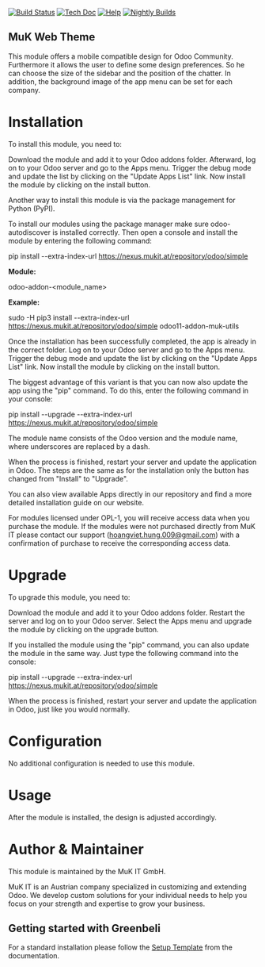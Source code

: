 [![Build Status](http://runbot.odoo.com/runbot/badge/flat/1/master.svg)](https://github.com/hoangviethung/muk_backend_theme_odoo14)
[![Tech Doc](http://img.shields.io/badge/master-docs-875A7B.svg?style=flat&colorA=8F8F8F)](https://github.com/hoangviethung/muk_backend_theme_odoo14)
[![Help](http://img.shields.io/badge/master-help-875A7B.svg?style=flat&colorA=8F8F8F)](https://github.com/hoangviethung/muk_backend_theme_odoo14)
[![Nightly Builds](http://img.shields.io/badge/master-nightly-875A7B.svg?style=flat&colorA=8F8F8F)](https://github.com/hoangviethung/muk_backend_theme_odoo14)

## MuK Web Theme

This module offers a mobile compatible design for Odoo Community. Furthermore it allows the user to define some design preferences. So he can choose the size of the sidebar and the position of the chatter. In addition, the background image of the app menu can be set for each company.

# Installation

To install this module, you need to:

Download the module and add it to your Odoo addons folder. Afterward, log on to your Odoo server and go to the Apps menu. Trigger the debug mode and update the list by clicking on the "Update Apps List" link. Now install the module by clicking on the install button.

Another way to install this module is via the package management for Python (PyPI).

To install our modules using the package manager make sure odoo-autodiscover is installed correctly. Then open a console and install the module by entering the following command:

pip install --extra-index-url https://nexus.mukit.at/repository/odoo/simple <module>

<b>Module:</b>

odoo<version>-addon-<module_name>

<b>Example:</b>

sudo -H pip3 install --extra-index-url https://nexus.mukit.at/repository/odoo/simple odoo11-addon-muk-utils

Once the installation has been successfully completed, the app is already in the correct folder. Log on to your Odoo server and go to the Apps menu. Trigger the debug mode and update the list by clicking on the "Update Apps List" link. Now install the module by clicking on the install button.

The biggest advantage of this variant is that you can now also update the app using the "pip" command. To do this, enter the following command in your console:

pip install --upgrade --extra-index-url https://nexus.mukit.at/repository/odoo/simple <module>

The module name consists of the Odoo version and the module name, where underscores are replaced by a dash.

When the process is finished, restart your server and update the application in Odoo. The steps are the same as for the installation only the button has changed from "Install" to "Upgrade".

You can also view available Apps directly in our repository and find a more detailed installation guide on our website.

For modules licensed under OPL-1, you will receive access data when you purchase the module. If the modules were not purchased directly from MuK IT please contact our support (hoangviet.hung.009@gmail.com) with a confirmation of purchase to receive the corresponding access data.

# Upgrade

To upgrade this module, you need to:

Download the module and add it to your Odoo addons folder. Restart the server and log on to your Odoo server. Select the Apps menu and upgrade the module by clicking on the upgrade button.

If you installed the module using the "pip" command, you can also update the module in the same way. Just type the following command into the console:

pip install --upgrade --extra-index-url https://nexus.mukit.at/repository/odoo/simple <module>

When the process is finished, restart your server and update the application in Odoo, just like you would normally.

# Configuration

No additional configuration is needed to use this module.

# Usage

After the module is installed, the design is adjusted accordingly.

# Author & Maintainer

This module is maintained by the MuK IT GmbH.

MuK IT is an Austrian company specialized in customizing and extending Odoo. We develop custom solutions for your individual needs to help you focus on your strength and expertise to grow your business.

## Getting started with Greenbeli

For a standard installation please follow the <a href="https://github.com/hoangviethung/muk_backend_theme_odoo14">Setup Template</a>
from the documentation.
